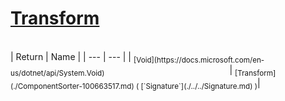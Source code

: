 # [Transform](./ComponentSorter-100663517.md)


<br>
| Return | Name | 
| --- | --- | 
| <sub>[Void](https://docs.microsoft.com/en-us/dotnet/api/System.Void)</sub><img width=200/>| <sub>[Transform](./ComponentSorter-100663517.md) ( [`Signature`](./../../Signature.md) )</sub>| <br>


